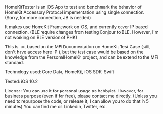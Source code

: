 HomeKitTester is an iOS App to test and benchmark the behavior of HomeKit Accessory Protocol impementation using single connection. (Sorry, for more connection, JB is needed)

It makes use HomeKit Framework on iOS, and currently cover IP based connection. (BLE require changes from testing Bonjour to BLE. However, I'm not working on BLE version of PHK)

This is not based on the MFi Documentation on HomeKit Test Case (still, don't have access here :P ), but the test case would be based on the knowledge from the PersonalHomeKit project, and can be extend to the MFi standard. 

Technology used: Core Data, HomeKit, iOS SDK, Swift

Tested: iOS 10.2

License: You can use it for personal usage as hobbyist. However, for business purpose (even if for free), please contact me directly. (Unless you need to repurpose the code, or release it, I can allow you to do that in 5 minutes) You can find me on Linkedin, Twitter, etc. 
